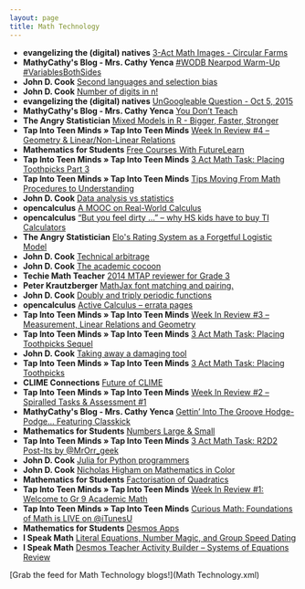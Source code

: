 ```yaml
---
layout: page
title: Math Technology
---
```


* **evangelizing the (digital) natives** [3-Act Math Images - Circular Farms](http://www.mrcbaker.com/2015/10/3-act-math-images-circular-farms.html)
* **MathyCathy's Blog - Mrs. Cathy Yenca** [#WODB Nearpod Warm-Up #VariablesBothSides](http://www.mathycathy.com/blog/2015/10/wodb-nearpod-warm-up-variablesbothsides/)
* **John D. Cook** [Second languages and selection bias](http://feedproxy.google.com/~r/TheEndeavour/~3/H0dGHD4eptw/)
* **John D. Cook** [Number of digits in n!](http://feedproxy.google.com/~r/TheEndeavour/~3/A5gSH_5zsYs/)
* **evangelizing the (digital) natives** [UnGoogleable Question - Oct 5, 2015](http://www.mrcbaker.com/2015/10/ungoogleable-question-oct-5-2015.html)
* **MathyCathy's Blog - Mrs. Cathy Yenca** [You Don’t Teach](http://www.mathycathy.com/blog/2015/10/you-dont-teach/)
* **The Angry Statistician** [Mixed Models in R - Bigger, Faster, Stronger](http://angrystatistician.blogspot.com/2015/10/mixed-models-in-r-bigger-faster-stronger.html)
* **Tap Into Teen Minds » Tap Into Teen Minds** [Week In Review #4 – Geometry & Linear/Non-Linear Relations](https://tapintoteenminds.com/week-in-review4/)
* **Mathematics for Students** [Free Courses With FutureLearn](https://mathematicsforstudents.wordpress.com/2015/10/04/free-courses-with-futurelearn/)
* **Tap Into Teen Minds » Tap Into Teen Minds** [3 Act Math Task: Placing Toothpicks Part 3](https://tapintoteenminds.com/3act-math/placing-toothpicks-part3/)
* **Tap Into Teen Minds » Tap Into Teen Minds** [Tips Moving From Math Procedures to Understanding](https://tapintoteenminds.com/tips-moving-from-math-procedures-to-understanding/)
* **John D. Cook** [Data analysis vs statistics](http://feedproxy.google.com/~r/TheEndeavour/~3/dIB0AZD_vw0/)
* **opencalculus** [A MOOC on Real-World Calculus](https://opencalculus.wordpress.com/2015/10/02/a-mooc-on-real-world-calculus/)
* **opencalculus** [“But you feel dirty …” – why HS kids have to buy TI Calculators](https://opencalculus.wordpress.com/2015/10/02/but-you-feel-dirty-why-hs-kids-have-to-buy-ti-calculators/)
* **The Angry Statistician** [Elo's Rating System as a Forgetful Logistic Model](http://angrystatistician.blogspot.com/2015/10/elos-rating-system-as-forgetful.html)
* **John D. Cook** [Technical arbitrage](http://feedproxy.google.com/~r/TheEndeavour/~3/OYMXBlEhTyE/)
* **John D. Cook** [The academic cocoon](http://feedproxy.google.com/~r/TheEndeavour/~3/-9a3sYOvbag/)
* **Techie Math Teacher** [2014 MTAP reviewer for Grade 3](http://techiemathteacher.com/2015/09/30/2014-mtap-reviewer-for-grade-3/)
* **Peter Krautzberger** [MathJax font matching and pairing.](https://www.peterkrautzberger.org/0183/)
* **John D. Cook** [Doubly and triply periodic functions](http://feedproxy.google.com/~r/TheEndeavour/~3/K5ngEFe7Eh8/)
* **opencalculus** [Active Calculus – errata pages](https://opencalculus.wordpress.com/2015/09/26/active-calculus-errata-pages/)
* **Tap Into Teen Minds » Tap Into Teen Minds** [Week In Review #3 – Measurement, Linear Relations and Geometry](https://tapintoteenminds.com/week-in-review3/)
* **Tap Into Teen Minds » Tap Into Teen Minds** [3 Act Math Task: Placing Toothpicks Sequel](https://tapintoteenminds.com/3act-math/placing-toothpicks-sequel/)
* **John D. Cook** [Taking away a damaging tool](http://feedproxy.google.com/~r/TheEndeavour/~3/ohvjtgZanvk/)
* **Tap Into Teen Minds » Tap Into Teen Minds** [3 Act Math Task: Placing Toothpicks](https://tapintoteenminds.com/3act-math/placing-toothpicks/)
* **CLIME Connections** [Future of CLIME](http://climeconnections.blogspot.com/2015/09/future-of-clime_19.html)
* **Tap Into Teen Minds » Tap Into Teen Minds** [Week In Review #2 – Spiralled Tasks & Assessment #1](https://tapintoteenminds.com/week-in-review2/)
* **MathyCathy's Blog - Mrs. Cathy Yenca** [Gettin’ Into The Groove Hodge-Podge… Featuring Classkick](http://www.mathycathy.com/blog/2015/09/gettin-into-the-groove-hodge-podge-featuring-classkick/)
* **Mathematics for Students** [Numbers Large & Small](https://mathematicsforstudents.wordpress.com/2015/09/18/numbers-large-small/)
* **Tap Into Teen Minds » Tap Into Teen Minds** [3 Act Math Task: R2D2 Post-Its by @MrOrr_geek](https://tapintoteenminds.com/3act-math/r2d2-post-its/)
* **John D. Cook** [Julia for Python programmers](http://feedproxy.google.com/~r/TheEndeavour/~3/RrKfz4HZ6Tg/)
* **John D. Cook** [Nicholas Higham on Mathematics in Color](http://feedproxy.google.com/~r/TheEndeavour/~3/dRQDbB1YBBk/)
* **Mathematics for Students** [Factorisation of Quadratics](https://mathematicsforstudents.wordpress.com/2015/09/13/factorisation-of-quadratics/)
* **Tap Into Teen Minds » Tap Into Teen Minds** [Week In Review #1: Welcome to Gr 9 Academic Math](https://tapintoteenminds.com/week-in-review-1-welcome-grade-9-academic/)
* **Tap Into Teen Minds » Tap Into Teen Minds** [Curious Math: Foundations of Math is LIVE on @iTunesU](https://tapintoteenminds.com/curious-math-on-itunesu/)
* **Mathematics for Students** [Desmos Apps](https://mathematicsforstudents.wordpress.com/2015/09/12/desmos-apps/)
* **I Speak Math** [Literal Equations, Number Magic, and Group Speed Dating](http://ispeakmath.org/2015/09/11/literal-equations-number-magic-and-group-speed-dating/)
* **I Speak Math** [Desmos Teacher Activity Builder – Systems of Equations Review](http://ispeakmath.org/2015/09/11/desmos-teacher-activity-builder-systems-of-equations-review/)

[Grab the feed for Math Technology blogs!](Math Technology.xml)
